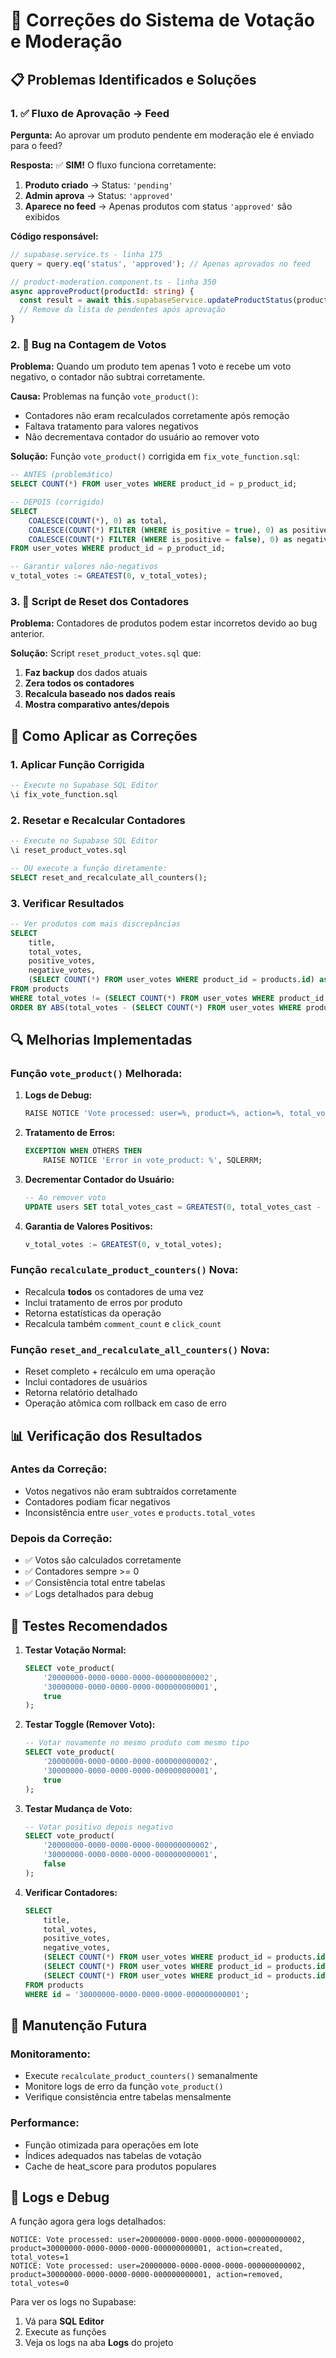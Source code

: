 # 🔧 Correções do Sistema de Votação e Moderação

## 📋 **Problemas Identificados e Soluções**

### 1. ✅ **Fluxo de Aprovação → Feed**

**Pergunta:** Ao aprovar um produto pendente em moderação ele é enviado para o feed?

**Resposta:** ✅ **SIM!** O fluxo funciona corretamente:

1. **Produto criado** → Status: `'pending'`
2. **Admin aprova** → Status: `'approved'` 
3. **Aparece no feed** → Apenas produtos com status `'approved'` são exibidos

**Código responsável:**
```typescript
// supabase.service.ts - linha 175
query = query.eq('status', 'approved'); // Apenas aprovados no feed

// product-moderation.component.ts - linha 350
async approveProduct(productId: string) {
  const result = await this.supabaseService.updateProductStatus(productId, 'approved');
  // Remove da lista de pendentes após aprovação
}
```

### 2. 🐛 **Bug na Contagem de Votos**

**Problema:** Quando um produto tem apenas 1 voto e recebe um voto negativo, o contador não subtrai corretamente.

**Causa:** Problemas na função `vote_product()`:
- Contadores não eram recalculados corretamente após remoção
- Faltava tratamento para valores negativos
- Não decrementava contador do usuário ao remover voto

**Solução:** Função `vote_product()` corrigida em `fix_vote_function.sql`:

```sql
-- ANTES (problemático)
SELECT COUNT(*) FROM user_votes WHERE product_id = p_product_id;

-- DEPOIS (corrigido)
SELECT 
    COALESCE(COUNT(*), 0) as total,
    COALESCE(COUNT(*) FILTER (WHERE is_positive = true), 0) as positive,
    COALESCE(COUNT(*) FILTER (WHERE is_positive = false), 0) as negative
FROM user_votes WHERE product_id = p_product_id;

-- Garantir valores não-negativos
v_total_votes := GREATEST(0, v_total_votes);
```

### 3. 🔄 **Script de Reset dos Contadores**

**Problema:** Contadores de produtos podem estar incorretos devido ao bug anterior.

**Solução:** Script `reset_product_votes.sql` que:

1. **Faz backup** dos dados atuais
2. **Zera todos os contadores**
3. **Recalcula baseado nos dados reais**
4. **Mostra comparativo antes/depois**

## 🚀 **Como Aplicar as Correções**

### 1. **Aplicar Função Corrigida**
```sql
-- Execute no Supabase SQL Editor
\i fix_vote_function.sql
```

### 2. **Resetar e Recalcular Contadores**
```sql
-- Execute no Supabase SQL Editor
\i reset_product_votes.sql

-- OU execute a função diretamente:
SELECT reset_and_recalculate_all_counters();
```

### 3. **Verificar Resultados**
```sql
-- Ver produtos com mais discrepâncias
SELECT 
    title,
    total_votes,
    positive_votes,
    negative_votes,
    (SELECT COUNT(*) FROM user_votes WHERE product_id = products.id) as actual_votes
FROM products 
WHERE total_votes != (SELECT COUNT(*) FROM user_votes WHERE product_id = products.id)
ORDER BY ABS(total_votes - (SELECT COUNT(*) FROM user_votes WHERE product_id = products.id)) DESC;
```

## 🔍 **Melhorias Implementadas**

### **Função `vote_product()` Melhorada:**

1. **Logs de Debug:**
   ```sql
   RAISE NOTICE 'Vote processed: user=%, product=%, action=%, total_votes=%';
   ```

2. **Tratamento de Erros:**
   ```sql
   EXCEPTION WHEN OTHERS THEN
       RAISE NOTICE 'Error in vote_product: %', SQLERRM;
   ```

3. **Decrementar Contador do Usuário:**
   ```sql
   -- Ao remover voto
   UPDATE users SET total_votes_cast = GREATEST(0, total_votes_cast - 1);
   ```

4. **Garantia de Valores Positivos:**
   ```sql
   v_total_votes := GREATEST(0, v_total_votes);
   ```

### **Função `recalculate_product_counters()` Nova:**

- Recalcula **todos** os contadores de uma vez
- Inclui tratamento de erros por produto
- Retorna estatísticas da operação
- Recalcula também `comment_count` e `click_count`

### **Função `reset_and_recalculate_all_counters()` Nova:**

- Reset completo + recálculo em uma operação
- Inclui contadores de usuários
- Retorna relatório detalhado
- Operação atômica com rollback em caso de erro

## 📊 **Verificação dos Resultados**

### **Antes da Correção:**
- Votos negativos não eram subtraídos corretamente
- Contadores podiam ficar negativos
- Inconsistência entre `user_votes` e `products.total_votes`

### **Depois da Correção:**
- ✅ Votos são calculados corretamente
- ✅ Contadores sempre >= 0
- ✅ Consistência total entre tabelas
- ✅ Logs detalhados para debug

## 🎯 **Testes Recomendados**

1. **Testar Votação Normal:**
   ```sql
   SELECT vote_product(
       '20000000-0000-0000-0000-000000000002',
       '30000000-0000-0000-0000-000000000001', 
       true
   );
   ```

2. **Testar Toggle (Remover Voto):**
   ```sql
   -- Votar novamente no mesmo produto com mesmo tipo
   SELECT vote_product(
       '20000000-0000-0000-0000-000000000002',
       '30000000-0000-0000-0000-000000000001', 
       true
   );
   ```

3. **Testar Mudança de Voto:**
   ```sql
   -- Votar positivo depois negativo
   SELECT vote_product(
       '20000000-0000-0000-0000-000000000002',
       '30000000-0000-0000-0000-000000000001', 
       false
   );
   ```

4. **Verificar Contadores:**
   ```sql
   SELECT 
       title,
       total_votes,
       positive_votes,
       negative_votes,
       (SELECT COUNT(*) FROM user_votes WHERE product_id = products.id) as real_total,
       (SELECT COUNT(*) FROM user_votes WHERE product_id = products.id AND is_positive = true) as real_positive,
       (SELECT COUNT(*) FROM user_votes WHERE product_id = products.id AND is_positive = false) as real_negative
   FROM products 
   WHERE id = '30000000-0000-0000-0000-000000000001';
   ```

## 🔧 **Manutenção Futura**

### **Monitoramento:**
- Execute `recalculate_product_counters()` semanalmente
- Monitore logs de erro da função `vote_product()`
- Verifique consistência entre tabelas mensalmente

### **Performance:**
- Função otimizada para operações em lote
- Índices adequados nas tabelas de votação
- Cache de heat_score para produtos populares

## 📝 **Logs e Debug**

A função agora gera logs detalhados:

```
NOTICE: Vote processed: user=20000000-0000-0000-0000-000000000002, product=30000000-0000-0000-0000-000000000001, action=created, total_votes=1
NOTICE: Vote processed: user=20000000-0000-0000-0000-000000000002, product=30000000-0000-0000-0000-000000000001, action=removed, total_votes=0
```

Para ver os logs no Supabase:
1. Vá para **SQL Editor**
2. Execute as funções
3. Veja os logs na aba **Logs** do projeto 